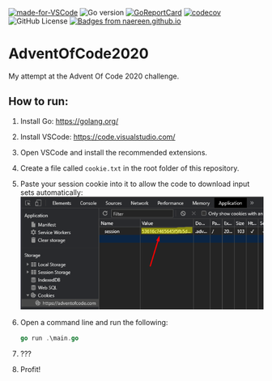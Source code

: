 [![made-for-VSCode](https://img.shields.io/badge/Made%20for-VSCode-1f425f.svg)](https://code.visualstudio.com/)
![Go version](https://img.shields.io/badge/Go-V1.15-blue)
[![GoReportCard](https://goreportcard.com/badge/github.com/barthogenes/AdventOfCode2020)](https://goreportcard.com/report/github.com/barthogenes/AdventOfCode2020)
[![codecov](https://codecov.io/gh/barthogenes/AdventOfCode2020/branch/main/graph/badge.svg?token=K8P02N523J)](https://codecov.io/gh/barthogenes/AdventOfCode2020)
![GitHub License](https://img.shields.io/github/license/barthogenes/AdventOfCode2020)
[![Badges from naereen.github.io](https://img.shields.io/badge/Badges%20from-naereen.github.io-blue)](https://naereen.github.io/badges/)

# AdventOfCode2020

My attempt at the Advent Of Code 2020 challenge.

## How to run:

1. Install Go: https://golang.org/
2. Install VSCode: https://code.visualstudio.com/
3. Open VSCode and install the recommended extensions.
4. Create a file called `cookie.txt` in the root folder of this repository.
5. Paste your session cookie into it to allow the code to download input sets automatically:
   ![test](howTo.png)
6. Open a command line and run the following:

   ```go
   go run .\main.go
   ```

7. ???
8. Profit!
